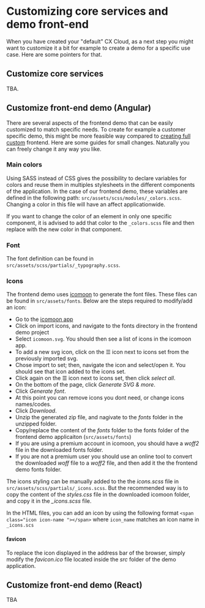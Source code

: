 # Customizing core services and demo front-end

When you have created your "default" CX Cloud, as a next step you might want to customize it a bit for example to create a demo for a specific use case. Here are some pointers for that.

## Customize core services

TBA.

## Customize front-end demo \(Angular\)

There are several aspects of the frontend demo that can be easily customized to match specific needs. To create for example a customer specific demo, this might be more feasible way compared to [creating full custom](create-custom-frontend.md) frontend. Here are some guides for small changes. Naturally you can freely change it any way you like.  

### Main colors

Using SASS instead of CSS gives the possibility to declare variables for colors and reuse them in multiples stylesheets in the different components of the application. In the case of our frontend demo, these variables are defined in the following path: `src/assets/scss/modules/_colors.scss`. Changing a color in this file will have an affect applicationwide.

If you want to change the color of an element in only one specific component, it is advised to add that color to the `_colors.scss` file and then replace with the new color in that component.

### Font

The font definition can be found in `src/assets/scss/partials/_typography.scss`.

### Icons

The frontend demo uses [icomoon](https://icomoon.io/) to generate the font files. These files can be found in `src/assets/fonts`. Below are the steps required to modify/add an icon:

* Go to the [icomoon app](https://icomoon.io/app/#/select)
* Click on import icons, and navigate to the fonts directory in the frontend demo project
* Select `icomoon.svg`. You should then see a list of icons in the icomoon app.
* To add a new svg icon, click on the ☰ icon next to icons set from the previously imported svg.
* Chose import to set; then, navigate the icon and select/open it. You should see that icon added to the icons set.
* Click again on the ☰ icon next to icons set, then click _select all_.
* On the bottom of the page, click _Generate SVG & more_. 
* Click _Generate font_.
* At this point you can remove icons you dont need, or change icons names/codes. 
* Click _Download_. 
* Unzip the generated zip file, and nagivate to the _fonts_ folder in the unzipped folder. 
* Copy/replace the content of the _fonts_ folder to the fonts folder of the frontend demo applicaiton \(`src/assets/fonts`\)
* If you are using a premium account in icomoon, you should have a _woff2_ file in the downloaded fonts folder. 
* If you are not a premium user you should use an online tool to convert the downloaded _woff_ file to a _woff2_ file, and then add it the the frontend demo fonts folder.

The icons styling can be manually added to the the _icons.scss_ file in `src/assets/scss/partials/_icons.scss`. But the recommended way is to copy the content of the _styles.css_ file in the downloaded icomoon folder, and copy it in the _\_icons.scss_ file.

In the HTML files, you can add an icon by using the following format `<span class="icon icon-name "></span>` where `icon_name` matches an icon name in `_icons.scs`

#### favicon

To replace the icon displayed in the address bar of the browser, simply modify the _favicon.ico_ file located inside the _src_ folder of the demo application.

## Customize front-end demo \(React\)

TBA

